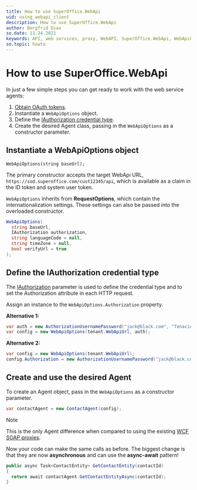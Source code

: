 ```yaml
---
title: How to use SuperOffice.WebApi
uid: using_webapi_client
description: How to use SuperOffice.WebApi
author: Bergfrid Dias
so.date: 11.24.2021
keywords: API, web services, proxy, WebAPI, SuperOffice.WebApi, WebApiOptions, RequestOptions, IAuthorization, async await
so.topic: howto
---
```


# How to use SuperOffice.WebApi

In just a few simple steps you can get ready to work with the web service agents:

1. [Obtain OAuth tokens][3].
2. Instantiate a `WebApiOptions` object.
3. Define the [IAuthorization credential type][1].
4. Create the desired Agent class, passing in the `WebApiOptions` as a constructor parameter.

## Instantiate a WebApiOptions object

`WebApiOptions(string baseUrl);`

The primary constructor accepts the target WebApi URL, `https://sod.superoffice.com/cust12345/api`, which is available as a claim in the ID token and system user token.

`WebApiOptions` inherits from **RequestOptions**, which contain the internationalization settings. These settings can also be passed into the overloaded constructor.

```csharp
WebApiOptions(
  string baseUrl,
  IAuthorization authorization,
  string languageCode = null,
  string timeZone = null,
  bool verifyUrl = true
);
```

## Define the IAuthorization credential type

The [IAuthorization][1] parameter is used to define the credential type and to set the Authorization attribute in each HTTP request.

Assign an instance to the `WebApiOptions.Authorization` property.

**Alternative 1:**

```csharp
var auth = new AuthorizationUsernamePassword("jack@black.com", "TenaciousD!");
var config = new WebApiOptions(tenant.WebApiUrl, auth);
```

**Alternative 2:**

```csharp
var config = new WebApiOptions(tenant.WebApiUrl);
config.Authorization = new AuthorizationUsernamePassword("jack@black.com""TenaciousD!");
```

## Create and use the desired Agent

To create an Agent object, pass in the `WebApiOptions` as a constructor parameter.

```csharp
var contactAgent = new ContactAgent(config);
```

> [!NOTE]
> This is the only Agent difference when compared to using the existing [WCF SOAP proxies][2].

Now your code can make the same calls as before. The biggest change is that they are now **asynchronous** and can use the **async-await** pattern!

```csharp
public async Task<ContactEntity> GetContactEntity(contactId)
{
  return await contactAgent.GetContactEntityAsync(contactId);
}
```

<!-- Referenced links -->
[1]: ../../../authentication/webapi/iauthorization.md
[2]: built-in.md
[3]: https://www.nuget.org/packages/AspNet.Security.OAuth.SuperOffice/
